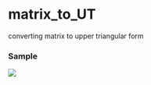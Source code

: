 # matrix_to_UT
converting matrix to upper triangular form

<h3>Sample</h3>

<image src="https://user-images.githubusercontent.com/26200629/102708158-32f7a800-42e4-11eb-9044-5eaacef7e5e4.PNG">
